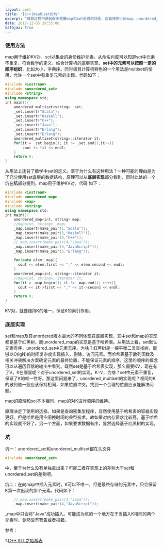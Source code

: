 ```yaml
---
layout: post
title: "[C++]map和set的坑"
excerpt: "做题过程中遇到很多需要map和set处理的场景，这篇博客讨论map，unordered_map，set，unordered_set，unordered_multiset的区别和联系，以及背后的数据结构实现等。"
date: 2017-12-05 19:55:00
mathjax: true
---
```


### 使用方法

map用于维护KV对，set以集合的身份维护元素。从命名角度可以知道set中元素不重复，符合数学的定义。结合计算机的底层实现，**set中的元素可以按照一定的顺序组织**，比如大小，字典序。同时极具计算机特色的一个用法是multiset的使用，允许一个set中有重复元素的出现。代码如下：

```c++
#include <iostream>
#include <unordered_set>
#include <string>
using namespace std;
int main(){
    unordered_multiset<string> _set;
    _set.insert("Scala");
    _set.insert("Haskell");
    _set.insert("C++");
    _set.insert("Java");
    _set.insert("Erlang");
    _set.insert("Erlang");
    unordered_multiset<string>::iterator it;
    for(it = _set.begin(); it != _set.end();it++){
        cout << *it << endl;
    }
    return 0;
}

```

从用法上违背了数学中set的定义。至于为什么有这种用法？一种可能的理由是为了充分使用set底层的数据结构，原理可以从**底层实现**部分看到，同时此处的一个坑在**坑**部分提到。map用于维护KV对，代码
如下：

```c++
#include <iostream>
#include <unordered_map>
#include <map>
#include <string>
using namespace std;
int main(){
    unordered_map<int, string> map;
    //map<int, string> _map;
    _map.insert(make_pair(1,"Scala"));
    _map.insert(make_pair(2,"Haskell"));
    _map.insert(make_pair(3,"C++"));
    //_map.insert(make_pair(4,"Java"));
    _map.insert(make_pair(4,"JavaScript"));
    _map.insert(make_pair(5,"Erlang"));
    
    for(auto elem:_map){
      cout << elem.first << "," << elem.second << endl;
    }
    unordered_map<int, string>::iterator it;
    //map<int, string>::iterator it;
    for(it = _map.begin(); it != _map.end(); it++){
      cout << it->first << "," << it->second << endl;
    }
    return 0;
}

```

KV对，就要维持K的唯一，保证K的索引作用。

### 底层实现

set和map及其unordered版本最大的不同体现在底层实现，其中set和map的实现都是基于红黑树，而unordered_map的实现是基于哈希表。从用法上看，set默认元素有序，unordered\_set中元素无序。为啥？红黑树是一棵平衡二叉查找树，能够以O(lgN)的时间复杂度实现插入，删除，访问元素。而哈希表基于散列函数及相关冲突解决方案确定元素的最终位置，不能保证元素的顺序。这里的顺序的概念可以从遍历容器的输出中看到。既然set是基于哈希表实现，那么需要KV，现在有了V，K在哪里呢？对于unordered\_set的实现，K=V，为啥？set中元素不重复，保证了K的唯一性呀。那这里问题来了，unordered\_multiset的实现呢？相同的K的散列值一般应该保持相同，如果位置冲突，找到一个合理的位置应该能解决问题。

map的原理和set基本相同，map的对K进行顺序的维持。

原理决定了使用的选择。如果是查询密集型程序，显然使用基于哈希表的容器实现更好。但是哈希是用空间换时间的典型技术，故如果对内存要求比较高，基于哈希的实现就不好了。另一个方面，如果要求数据有序，显然选择基于红黑树的实现。

### 坑

坑一：unordered\_set和unordered\_multiset都在头文件

```c++
#include <unordered_set>
```

中，至于为什么没有单独拿出来？可能二者在实现上的差别大于set和unordered\_set的差别吧。

坑二：在向map中插入元素时，K可以不唯一，但是最终存储的元素中，只会保留K第一次出现的那个元素。代码如下：

```c++
    //_map.insert(make_pair(4,"Java"));
    _map.insert(make_pair(4,"JavaScript"));
```

\_map中只会将"Java"成功插入。可能成为坑的一个地方在于当插入K相同的两个元素时，竟然没有警告或者报错。


参考：

1.[C++ STL之哈希表](http://www.sczyh30.com/posts/C-C/cpp-stl-hashmap/)
















